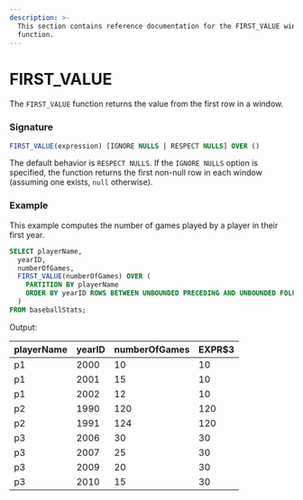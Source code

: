 ```yaml
---
description: >-
  This section contains reference documentation for the FIRST_VALUE window
  function.
---
```


# FIRST\_VALUE

The `FIRST_VALUE` function returns the value from the first row in a window.&#x20;

### Signature

```sql
FIRST_VALUE(expression) [IGNORE NULLS | RESPECT NULLS] OVER ()
```

The default behavior is `RESPECT NULLS`. If the `IGNORE NULLS` option is specified, the function returns the first non-null row in each window (assuming one exists, `null` otherwise).

### Example

This example computes the number of games played by a player in their first year.

```sql
SELECT playerName,
  yearID,
  numberOfGames,
  FIRST_VALUE(numberOfGames) OVER (
    PARTITION BY playerName
    ORDER BY yearID ROWS BETWEEN UNBOUNDED PRECEDING AND UNBOUNDED FOLLOWING
  )
FROM baseballStats;
```

Output:

<table><thead><tr><th>playerName</th><th>yearID</th><th>numberOfGames</th><th data-type="number">EXPR$3</th></tr></thead><tbody><tr><td>p1</td><td>2000</td><td>10</td><td>10</td></tr><tr><td>p1</td><td>2001</td><td>15</td><td>10</td></tr><tr><td>p1</td><td>2002</td><td>12</td><td>10</td></tr><tr><td>p2</td><td>1990</td><td>120</td><td>120</td></tr><tr><td>p2</td><td>1991</td><td>124</td><td>120</td></tr><tr><td>p3</td><td>2006</td><td>30</td><td>30</td></tr><tr><td>p3</td><td>2007</td><td>25</td><td>30</td></tr><tr><td>p3</td><td>2009</td><td>20</td><td>30</td></tr><tr><td>p3</td><td>2010</td><td>15</td><td>30</td></tr></tbody></table>

